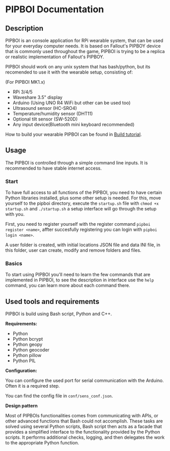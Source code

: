 # PIPBOI Documentation

## Description

PIPBOI is an console application for RPi wearable system, that can be used for your everyday computer needs.
It is based on Fallout's PIPBOY device that is commonly used throughout the game, PIPBOI is trying to be a replica or realistic implementation of Fallout's PIPBOY.

PIPBOI should work on any unix system that has bash/python, but its recomended to use it with the wearable setup, consisting of:

(For PIPBOI MK1.x)

- RPi 3/4/5
- Waveshare 3.5" display
- Arduino (Using UNO R4 WiFi but other can be used too)
- Ultrasound sensor (HC-SRO4)
- Temperature/humidity sensor (DHT11)
- Optional tilt sensor (SW-520D)
- Any input device(Bluetooth mini keyboard recommended)

How to build your wearable PIPBOI can be found in [Build tutorial](build.md).

## Usage

The PIPBOI is controlled through a simple command line inputs.
It is recommended to have stable internet access.

### Start

To have full access to all functions of the PIPBOI, you need to have certain Python libraries installed, plus some other setup is needed.
For this, move yourself to the pipboi directory, execute the `startup.sh` file with `chmod +x startup.sh` and `./startup.sh` a setup interface will go through the setup with you.

First, you need to register yourself with the register command `pipboi register <name>`, affter succesfully registering you can login with `pipboi login <name>`.

A user folder is created, with initial locations JSON file and data INI file, in this folder, user can create, modify and remove folders and files.

### Basics

To start using PIPBOI you'll need to learn the few commands that are implemented in PIPBOI, to see the description in interface use the `help` command, you can learn more about each command there.

## Used tools and requirements

PIPBOI is build using Bash script, Python and C++.

**Requirements:**

- Python
- Python bcrypt
- Python geopy
- Python geocoder
- Python pillow
- Python PIL

**Configuration:**

You can configure the used port for serial communication with the Arduino. Often it is a required step.

You can find the config file in `conf/sens_conf.json`.

**Design pattern**

Most of PIPBOIs functionalities comes from communicating with APIs, or other advanced functions that Bash could not accomplish. These tasks are solved using several Python scripts, Bash script then acts as a facade that provides a simplified interface to the functionality provided by the Python scripts. It performs additional checks, logging, and then delegates the work to the appropriate Python function.
